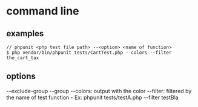 command line
============

## examples

	// phpunit <php test file path> --<option> <name of function>
	$ php vendor/bin/phpunit tests/CartTest.php --colors --filter the_cart_tax

## options

--exclude-group
--group
--colors: output with the color
--filter: filtered by the name of test function
	- Ex: phpunit tests/testA.php --filter testBla 